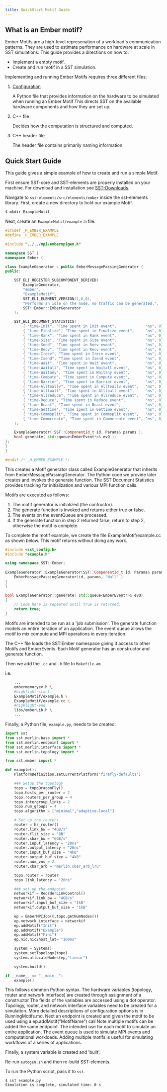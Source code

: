 ```yaml
---
title: QuickStart Motif Guide
---
```


## What is an Ember motif?
Ember Motifs are a high-level represenation of a workload's communication patterns. They are used to estimate performance on hardware at scale in SST simulations.
This guide provides a directions on how to:

*   Implement a empty motif.
*   Create and run motif in a SST simulation.

Implementing and running Ember Motifs requires three different files:

1.  [Configuration](../../config/)

    A Python file that provides information on the hardware to be simulated when running an Ember Motif
    This directs SST on the available hardware components and how they are set up.
2.  C++ file

    Decides how the computation is structured and computed.
3.  C++ header file

    The header file contains primarily naming information

## Quick Start Guide

This guide gives a simple example of how to create and run a simple Motif.

First ensure SST-core and SST-elements are properly installed on your machine. For download and installation see [SST-Downloads](http://sst-simulator.org/SSTPages/SSTMainDownloads/).

Navigate to `sst-elements/src/elements/ember` inside the sst-elements library.
First, create a new directory to hold our example Motif.

```sh
$ mkdir ExampleMotif
```

Next, create an `ExampleMotif/example.h` file.

```cpp title="ExampleMotif/example.h"
#ifndef _H_EMBER_EXAMPLE
#define _H_EMBER_EXAMPLE

#include "../../mpi/embermpigen.h"

namespace SST {
namespace Ember {

class ExampleGenerator : public EmberMessagePassingGenerator {
public:

    SST_ELI_REGISTER_SUBCOMPONENT_DERIVED(
        ExampleGenerator,
        "ember",
        "ExampleMotif",
        SST_ELI_ELEMENT_VERSION(1,0,0),
        "Performs an idle on the node, no traffic can be generated.",
        SST::Ember::EmberGenerator
    );

    SST_ELI_DOCUMENT_STATISTICS(
        { "time-Init", "Time spent in Init event",             "ns", 0},
        { "time-Finalize", "Time spent in Finalize event",     "ns", 0},
        { "time-Rank", "Time spent in Rank event",             "ns", 0},
        { "time-Size", "Time spent in Size event",             "ns", 0},
        { "time-Send", "Time spent in Recv event",             "ns", 0},
        { "time-Recv", "Time spent in Recv event",             "ns", 0},
        { "time-Irecv", "Time spent in Irecv event",           "ns", 0},
        { "time-Isend", "Time spent in Isend event",           "ns", 0},
        { "time-Wait", "Time spent in Wait event",             "ns", 0},
        { "time-Waitall", "Time spent in Waitall event",       "ns", 0},
        { "time-Waitany", "Time spent in Waitany event",       "ns", 0},
        { "time-Compute", "Time spent in Compute event",       "ns", 0},
        { "time-Barrier", "Time spent in Barrier event",       "ns", 0},
        { "time-Alltoallv", "Time spent in Alltoallv event",   "ns", 0},
        { "time-Alltoall", "Time spent in Alltoall event",     "ns", 0},
        { "time-Allreduce", "Time spent in Allreduce event",   "ns", 0},
        { "time-Reduce", "Time spent in Reduce event",         "ns", 0},
        { "time-Bcast", "Time spent in Bcast event",           "ns", 0},
        { "time-Gettime", "Time spent in Gettime event",       "ns", 0},
        { "time-Commsplit", "Time spent in Commsplit event",   "ns", 0},
        { "time-Commcreate", "Time spent in Commcreate event", "ns", 0},
    );

    ExampleGenerator( SST::ComponentId_t id, Params& params );
    bool generate( std::queue<EmberEvent*>& evQ );
};
}
}

#endif /* _H_EMBER_EXAMPLE */
```

This creates a Motif generator class called ExampleGenerator that inherits from EmberMessagePassingGenerator. The Python code we provide later creates and invokes the generate function.
The SST Document Statistics provides tracking for initialization and various MPI function calls.

Motifs are executed as follows:

1. The motif generator is initialized (the contructor).
1. The generate function is invoked and returns either true or false.
1. The events on the eventQueue are processed.
1. If the generate function in step 2 returned false, return to step 2, otherwise the motif is complete.

To complete the motif example, we create the file ExampleMotif/example.cc as shown below. This motif returns without doing any work.

```cpp title="ExampleMotif/example.cc"
#include <sst_config.h>
#include "example.h"

using namespace SST::Ember;
    
ExampleGenerator::ExampleGenerator(SST::ComponentId_t id, Params& params) :
    EmberMessagePassingGenerator(id, params, "Null" )
{
}

bool ExampleGenerator::generate( std::queue<EmberEvent*>& evQ)
{ 
    // Code here is repeated until true is returned. 
    return true;
}
```


Motifs are intended to be run as a 'job submission'.
The generate function models an entire iteration of an application. The event queue allows the motif to mix compute and MPI operations in every iteration.



The C++ file loads the SST:Ember namespace giving it access to other Motifs and EmberEvents. 
Each Motif generator has an constructor and generate function. 


Then we add the `.cc` and `.h` file to `Makefile.am`

i.e.
```sh title="Makefile.am"
    ...
    embermemoryev.h \
    #highlight-start
    ExampleMotif/example.h \
    ExampleMotif/example.cc \
    #highlight-end
    libs/emberLib.h \
    ...
```

Finally, a Python file, `example.py`, needs to be created:

```py title="example.py"
import sst
from sst.merlin.base import *
from sst.merlin.endpoint import *
from sst.merlin.interface import *
from sst.merlin.topology import *

from sst.ember import *

def example():
    PlatformDefinition.setCurrentPlatform("firefly-defaults")

    ### Setup the topology
    topo = topoDragonFly()
    topo.hosts_per_router = 2
    topo.routers_per_group = 4
    topo.intergroup_links = 2
    topo.num_groups = 4
    topo.algorithm = ["minimal","adaptive-local"]

    # Set up the routers
    router = hr_router()
    router.link_bw = "4GB/s"
    router.flit_size = "8B"
    router.xbar_bw = "6GB/s"
    router.input_latency = "20ns"
    router.output_latency = "20ns"
    router.input_buf_size = "4kB"
    router.output_buf_size = "4kB"
    router.num_vns = 2
    router.xbar_arb = "merlin.xbar_arb_lru"

    topo.router = router
    topo.link_latency = "20ns"

    ### set up the endpoint
    networkif = ReorderLinkControl()
    networkif.link_bw = "4GB/s"
    networkif.input_buf_size = "1kB"
    networkif.output_buf_size = "1kB"

    ep = EmberMPIJob(0,topo.getNumNodes())
    ep.network_interface = networkif
    ep.addMotif("Init")
    ep.addMotif("Example")
    ep.addMotif("Fini")
    ep.nic.nic2host_lat= "100ns"

    system = System()
    system.setTopology(topo)
    system.allocateNodes(ep,"linear")

    system.build()

if __name__ == "__main__":
    example()
```

This follows common Python syntax.
The hardware variables (topology, router and network interface) are created through assignment of a constructor
The fields of the variables are accessed using a dot operator.
Topology, router, and network interface variables need to be created for a simulation. More detailed descriptions of configuration options is in RunningMotifs.md. 
Next an endpoint is created and given the motif to be used using a ep.addMotif("MotifName") call
Note multiple motifs can be added the same endpoint. The intended use for each motif to simulate an entire application. The event queue is used to simulate MPI events and computational workloads. Adding multiple motifs is useful for simulating workflows of a series of applications. 

Finally, a system variable is created and 'built'.

Re-run `autogen.sh` and then re-build SST-elements.

To run the Python script, pass it to `sst`.

```
$ sst example.py
Simulation is complete, simulated time: 0 s
```



